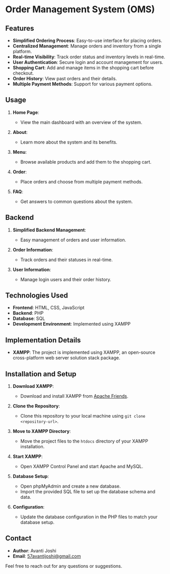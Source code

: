 # Order Management System (OMS)

## Features

- **Simplified Ordering Process**: Easy-to-use interface for placing orders.
- **Centralized Management**: Manage orders and inventory from a single platform.
- **Real-time Visibility**: Track order status and inventory levels in real-time.
- **User Authentication**: Secure login and account management for users.
- **Shopping Cart**: Add and manage items in the shopping cart before checkout.
- **Order History**: View past orders and their details.
- **Multiple Payment Methods**: Support for various payment options.

## Usage

1. **Home Page**: 
   - View the main dashboard with an overview of the system.
   
2. **About**: 
   - Learn more about the system and its benefits.
   
3. **Menu**: 
   - Browse available products and add them to the shopping cart.
   
4. **Order**: 
   - Place orders and choose from multiple payment methods.
   
5. **FAQ**: 
   - Get answers to common questions about the system.

## Backend

1. **Simplified Backend Management**: 
   - Easy management of orders and user information.
   
2. **Order Information**: 
   - Track orders and their statuses in real-time.
   
3. **User Information**: 
   - Manage login users and their order history.

## Technologies Used

- **Frontend**: HTML, CSS, JavaScript
- **Backend**: PHP
- **Database**: SQL
- **Development Environment**: Implemented using XAMPP

## Implementation Details

- **XAMPP**: The project is implemented using XAMPP, an open-source cross-platform web server solution stack package. 

## Installation and Setup

1. **Download XAMPP**: 
   - Download and install XAMPP from [Apache Friends](https://www.apachefriends.org/index.html).
   
2. **Clone the Repository**:
   - Clone this repository to your local machine using `git clone <repository-url>`.
   
3. **Move to XAMPP Directory**:
   - Move the project files to the `htdocs` directory of your XAMPP installation.
   
4. **Start XAMPP**:
   - Open XAMPP Control Panel and start Apache and MySQL.
   
5. **Database Setup**:
   - Open phpMyAdmin and create a new database.
   - Import the provided SQL file to set up the database schema and data.
   
6. **Configuration**:
   - Update the database configuration in the PHP files to match your database setup.

## Contact

- **Author**: Avanti Joshi
- **Email**: 57avantijoshi@gmail.com

Feel free to reach out for any questions or suggestions.
